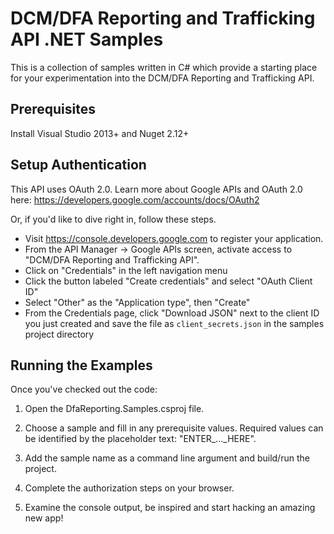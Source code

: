 # DCM/DFA Reporting and Trafficking API .NET Samples

This is a collection of samples written in C# which provide a starting place
for your experimentation into the DCM/DFA Reporting and Trafficking API.

## Prerequisites

Install Visual Studio 2013+ and Nuget 2.12+

## Setup Authentication

This API uses OAuth 2.0. Learn more about Google APIs and OAuth 2.0 here:
https://developers.google.com/accounts/docs/OAuth2

Or, if you'd like to dive right in, follow these steps.
 - Visit https://console.developers.google.com to register your application.
 - From the API Manager -> Google APIs screen, activate access to "DCM/DFA Reporting and Trafficking API".
 - Click on "Credentials" in the left navigation menu
 - Click the button labeled "Create credentials" and select "OAuth Client ID"
 - Select "Other" as the "Application type", then "Create"
 - From the Credentials page, click "Download JSON" next to the client ID you just created and save the file as `client_secrets.json` in the samples project directory

## Running the Examples

Once you've checked out the code:

1. Open the DfaReporting.Samples.csproj file.

2. Choose a sample and fill in any prerequisite values. Required values can be identified by the placeholder text: "ENTER_..._HERE".

3. Add the sample name as a command line argument and build/run the project.

4. Complete the authorization steps on your browser.

5. Examine the console output, be inspired and start hacking an amazing new app!
